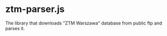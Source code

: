 ztm-parser.js
=============

The library that downloads "ZTM Warszawa" database from public ftp and parses it.
